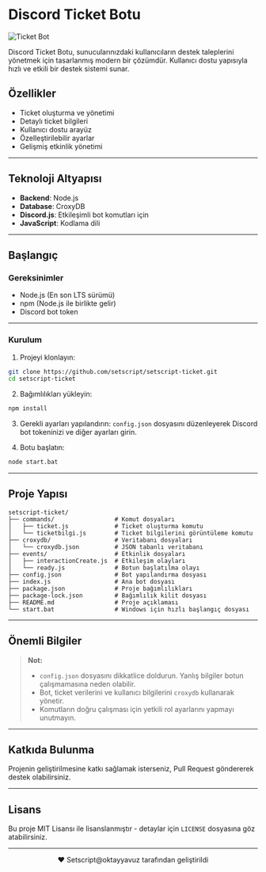 # Discord Ticket Botu

![Ticket Bot](https://socialify.git.ci/setscript/setscript-ticket/image?description=1&font=Inter&forks=1&language=1&name=1&owner=1&pattern=Floating+Cogs&stargazers=1&theme=Dark)

Discord Ticket Botu, sunucularınızdaki kullanıcıların destek taleplerini yönetmek için tasarlanmış modern bir çözümdür. Kullanıcı dostu yapısıyla hızlı ve etkili bir destek sistemi sunar.

## Özellikler

- Ticket oluşturma ve yönetimi
- Detaylı ticket bilgileri
- Kullanıcı dostu arayüz
- Özelleştirilebilir ayarlar
- Gelişmiş etkinlik yönetimi

---

## Teknoloji Altyapısı

- **Backend**: Node.js
- **Database**: CroxyDB
- **Discord.js**: Etkileşimli bot komutları için
- **JavaScript**: Kodlama dili

---

## Başlangıç

### Gereksinimler

- Node.js (En son LTS sürümü)
- npm (Node.js ile birlikte gelir)
- Discord bot token

---

### Kurulum

1. Projeyi klonlayın:
```bash
git clone https://github.com/setscript/setscript-ticket.git
cd setscript-ticket
```

2. Bağımlılıkları yükleyin:
```bash
npm install
```

3. Gerekli ayarları yapılandırın:
`config.json` dosyasını düzenleyerek Discord bot tokeninizi ve diğer ayarları girin.

4. Botu başlatın:
```bash
node start.bat
```

---

## Proje Yapısı

```
setscript-ticket/
├── commands/                 # Komut dosyaları
│   ├── ticket.js             # Ticket oluşturma komutu
│   └── ticketbilgi.js        # Ticket bilgilerini görüntüleme komutu
├── croxydb/                  # Veritabanı dosyaları
│   └── croxydb.json          # JSON tabanlı veritabanı
├── events/                   # Etkinlik dosyaları
│   ├── interactionCreate.js  # Etkileşim olayları
│   └── ready.js              # Botun başlatılma olayı
├── config.json               # Bot yapılandırma dosyası
├── index.js                  # Ana bot dosyası
├── package.json              # Proje bağımlılıkları
├── package-lock.json         # Bağımlılık kilit dosyası
├── README.md                 # Proje açıklaması
└── start.bat                 # Windows için hızlı başlangıç dosyası
```

---

## Önemli Bilgiler

> **Not:**  
> - `config.json` dosyasını dikkatlice doldurun. Yanlış bilgiler botun çalışmamasına neden olabilir.  
> - Bot, ticket verilerini ve kullanıcı bilgilerini `croxydb` kullanarak yönetir.  
> - Komutların doğru çalışması için yetkili rol ayarlarını yapmayı unutmayın.

---

## Katkıda Bulunma

Projenin geliştirilmesine katkı sağlamak isterseniz, Pull Request göndererek destek olabilirsiniz.

---

## Lisans

Bu proje MIT Lisansı ile lisanslanmıştır - detaylar için `LICENSE` dosyasına göz atabilirsiniz.

---

<p align="center">
  ❤️ Setscript@oktayyavuz tarafından geliştirildi
</p>
